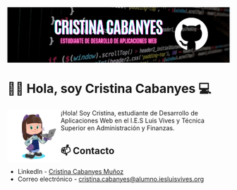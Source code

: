 <img src="./imgs/gh-header-canvasbanner.png" alt="Banner" borderRadius='1rem' boxShadow = '0 3px 10px rgba(0,0,0,0.3)' align="center">

# 👋🏻 Hola, soy Cristina Cabanyes 💻 

<img src="./imgs/cristina2201-octocat-rotating.gif" width=24% align=left />

¡Hola! Soy Cristina, estudiante de Desarrollo de Aplicaciones Web en el I.E.S Luis Vives y Técnica Superior en Administración y Finanzas. 

## 📫 Contacto 
- LinkedIn - [Cristina Cabanyes Muñoz](https://linkedin.com/in/cristina-cabanyes-mu%C3%B1oz/)
- Correo electrónico - cristina.cabanyes@alumno.iesluisvives.org
